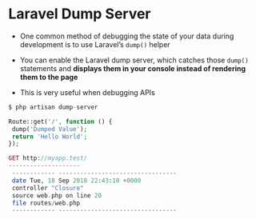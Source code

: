 <!-- @format -->

# Laravel Dump Server

- One common method of debugging the state of your data during development is to use Laravel’s `dump()` helper

- You can enable the Laravel dump server, which catches those `dump()` statements and **displays them in your console instead of rendering them to the page**
- This is very useful when debugging APIs

```php
$ php artisan dump-server
```

```php
Route::get('/', function () {
 dump('Dumped Value');
 return 'Hello World';
});

GET http://myapp.test/
--------------------
 ------------ ---------------------------------
 date Tue, 18 Sep 2018 22:43:10 +0000
 controller "Closure"
 source web.php on line 20
 file routes/web.php
 ------------ ---------------------------------

```
